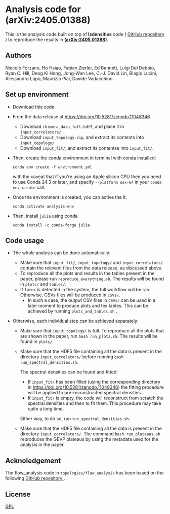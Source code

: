 # Analysis code for (arXiv:2405.01388)

This is the analysis code built on top of **lsdensities** code (
<a href="https://github.com/LupoA/lsdensities"> GitHub repository </a>) to
reproduce the results in **([arXiv:2405.01388][paper])**.

## Authors

Niccolò Forzano, Ho Hsiao, Fabian Zierler, Ed Bennett, Luigi Del Debbio, Ryan C. Hill,
Deog Ki Hong, Jong-Wan Lee, C.-J. David Lin, Biagio Lucini, Alessandro Lupo,
Maurizio Piai, Davide Vadacchino.


## Set up environment

* Download this code
* From the data release at https://doi.org/10.5281/zenodo.11048346
  * Download ``chimera_data_full.hdf5``, and place it in ``input_correlators/``
  * Download ``input_topology.zip``,
    and extract its contents into    ``input_topology/``
  * Download ``input_fit/``,
    and extract its contentse into ``input_fit/``.


* Then, create the conda environment in terminal with conda installed:

      conda env create -f environment.yml
  
  with the caveat that if you're using an Apple silicon CPU then you need to use Conda 24.3 or later, and specify ```--platform osx-64```
  in your ```conda env create``` call.


* Once the environment is created, you can active the it:

      conda activate analysis-env

* Then, install ``julia`` using conda

      conda install -c conda-forge julia

## Code usage

* The whole analysis can be done automatically:

   * Make sure that ``input_fit/``, ``input_topology/`` and ``input_correlators/`` contain the relevant files from the data release,
   as discussed above.
   * To reproduce all the plots and results in the tables present in the paper, please run
     ``reproduce_everything.sh``. The results will be found in ``plots/`` and ``tables/``.
   * If ``latex`` is detected in the system, the full workflow will be ran. Otherwise, CSVs files will be produced in ``CSVs/``. 
        * In such a case, the output CSV files in ``CSVs/`` can be used in a later moment to produce plots and tex tables. This can be
        achieved by running ``plots_and_tables.sh`` .

* Otherwise, each individual step can be achieved separately:

   * Make sure that ``input_topology/`` is full. To reproduce all the plots that are shown in the paper, run 
     ``bash run_plots.sh``.  The results will be found in ``plots/``.

   * Make sure that the HDF5 file containing all the data is present in the 
     directory ``input_correlators/`` before running ``bash run_spectral_densities.sh``.

     The spectral densities can be found and fitted:
      * If ``input_fit/`` has been filled (using the corresponding directory in https://doi.org/10.5281/zenodo.11048346)
        the fitting procedure will be applied to pre-reconstructed spectral densities.
      * If ``input_fit/`` is empty, the code will reconstruct from scratch the spectral densities and then
        to fit them. This procedure may take quite a long time.
  
     Either way, to do so, run ``run_spectral_densities.sh``. 

   * Make sure that the HDF5 file containing all the data is present in the  directory ``input_correlators/``. The 
     command ``bash run_plateaus.sh`` reproduces the GEVP plateaus by using the  metadata used for the analysis in the paper.



## Acknoledgement

The flow_analysis code in ```topologies/flow_analysis``` has been based on the following <a href="https://github.com/edbennett/flow_analysis/"> GitHub repository </a>.

## License

[GPL](https://choosealicense.com/licenses/gpl-3.0/)


[paper]: https://arxiv.org/abs/2405.01388
